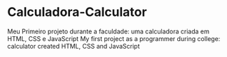 # Calculadora-Calculator
Meu Primeiro projeto durante a faculdade: uma calculadora criada em HTML, CSS e JavaScript
My first project as a programmer during college: calculator created HTML, CSS and JavaScript
